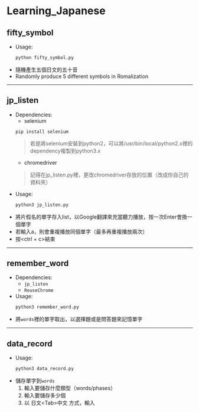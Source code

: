 # Learning_Japanese
## fifty_symbol
  * Usage:
    ```bash
    python fifty_symbol.py
    ```
  * 隨機產生五個日文的五十音
  * Randomly produce 5 different symbols in Romalization

---
## jp_listen
  * Dependencies:
    + selenium
    ```
    pip install selenium
    ```
     > 若是將selenium安裝到python2，可以將/usr/bin/local/python2.x裡的dependency複製到python3.x
    + chromedriver
     > 記得在jp_listen.py裡，更改chromedriver存放的位置（改成你自己的資料夾）
  * Usage:
    ```bash
    python3 jp_listen.py
    ```
  * 將片假名的單字存入list，以Google翻譯來充當聽力播放，按一次Enter會換一個單字
  * 若輸入a，則會重複播放同個單字（最多再重複播放兩次）
  * 按<ctrl + c>結束
  
---
## remember_word
 * Dependencies:
   + ```jp_listen```
   + ```ReuseChrome```
 * Usage:
   ```bash
   python3 remember_word.py
   ```
 * 將```words```裡的單字取出，以選擇題或是問答題來記憶單字
 
---
## data_record
  * Usage:
    ```bash
    python3 data_record.py
    ```
  * 儲存單字到```words```
    1. 輸入要儲存什麼類型（words/phases）
    2. 輸入要儲存多少個
    3. 以 日文\<Tab\>中文 方式，輸入
    
 
